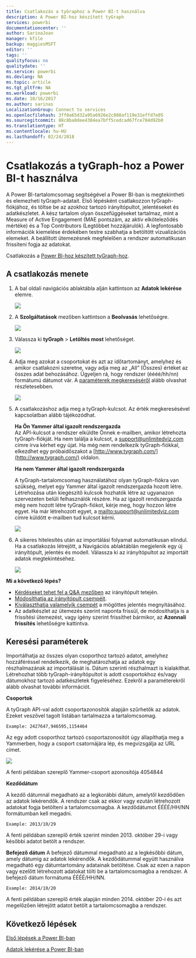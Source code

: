 ```yaml
---
title: Csatlakozás a tyGraphoz a Power BI-t használva
description: A Power BI-hoz készített tyGraph
services: powerbi
documentationcenter: ''
author: SarinaJoan
manager: kfile
backup: maggiesMSFT
editor: ''
tags: ''
qualityfocus: no
qualitydate: ''
ms.service: powerbi
ms.devlang: NA
ms.topic: article
ms.tgt_pltfrm: NA
ms.workload: powerbi
ms.date: 10/16/2017
ms.author: sarinas
LocalizationGroup: Connect to services
ms.openlocfilehash: 3ff0a65d32a95a6926e2c808af119e31effd7e05
ms.sourcegitcommit: 88c8ba8dee4384ea7bff5cedcad67fce784d92b0
ms.translationtype: HT
ms.contentlocale: hu-HU
ms.lasthandoff: 02/24/2018
---
```

# <a name="connect-to-tygraph--with-power-bi"></a>Csatlakozás a tyGraph-hoz a Power BI-t használva
A Power BI-tartalomcsomag segítségével a Power BI-ban is megtekintheti és elemezheti tyGraph-adatait. Első lépésként csatlakozzon tyGraph-fiókjához, és töltse be az azokhoz tartozó irányítópultot, jelentéseket és adatkészletet. A kész tartalom olyan összefüggéseket tartalmaz, mint a Measure of Active Engagement (MAE pontszám, az aktív elköteleződés mértéke) és a Top Contributors (Legtöbbet hozzájárulók). A legfontosabb információk kiemelése érdekében testre szabhatja a betöltött vizualizációs elemeket.  A beállított ütemezésnek megfelelően a rendszer automatikusan frissíteni fogja az adatokat.

Csatlakozás a [Power BI-hoz készített tyGraph-hoz](https://app.powerbi.com/getdata/services/tygraph).

## <a name="how-to-connect"></a>A csatlakozás menete
1. A bal oldali navigációs ablaktábla alján kattintson az **Adatok lekérése** elemre.
   
   ![](media/service-connect-to-tygraph/getdata.png)
2. A **Szolgáltatások** mezőben kattintson a **Beolvasás** lehetőségre.
   
   ![](media/service-connect-to-tygraph/services.png)
3. Válassza ki **tyGraph** \> **Letöltés most** lehetőséget.
   
   ![](media/service-connect-to-tygraph/tygraph.png)
4. Adja meg azokat a csoportokat és azt az időtartományt, amelyhez és amikor csatlakozni szeretne, vagy adja meg az „All” (Összes) értéket az összes adat behozásához. Ügyeljen rá, hogy rendszer (éééé/hh/nn) formátumú dátumot vár. A [paraméterek megkereséséről](#FindingParams) alább olvashat részletesebben.
   
   ![](media/service-connect-to-tygraph/parameters.png)
5. A csatlakozáshoz adja meg a tyGraph-kulcsot. Az érték megkeresésével kapcsolatban alább tájékozódhat.
   
    **Ha Ön Yammer által igazolt rendszergazda**  
    Az API-kulcsot a rendszer elküldte Önnek e-mailben, amikor létrehozta tyGraph-fiókját. Ha nem találja a kulcsot, a support@unlimitedviz.com címre írva kérhet egy újat. Ha még nem rendelkezik tyGraph-fiókkal, elkezdhet egy próbaidőszakot a [http://www.tygraph.com/](http://www.tygraph.com/) oldalon. 
   
    **Ha nem Yammer által igazolt rendszergazda**
   
    A tyGraph-tartalomcsomag használatához olyan tyGraph-fiókra van szükség, melyet egy Yammer által igazolt rendszergazda hozott létre. Létrehozása után kiegészítő kulcsok hozhatók létre az ugyanazon szervezeten belüli felhasználók részére. Ha az igazolt rendszergazda még nem hozott létre tyGraph-fiókot, kérje meg, hogy hozzon létre egyet. Ha már létrehozott egyet, a <mailto:support@unlimitedviz.com> címre küldött e-mailben tud kulcsot kérni.
   
    ![](media/service-connect-to-tygraph/creds.png)
6. A sikeres hitelesítés után az importálási folyamat automatikusan elindul. Ha a csatlakozás létrejött, a Navigációs ablaktáblán megjelenik egy új irányítópult, jelentés és modell. Válassza ki az irányítópultot az importált adatok megtekintéséhez.
   
    ![](media/service-connect-to-tygraph/dashboard.png)

**Mi a következő lépés?**

* [Kérdéseket tehet fel a Q&A mezőben](power-bi-q-and-a.md) az irányítópult tetején.
* [Módosíthatja az irányítópult csempéit](service-dashboard-edit-tile.md).
* [Kiválaszthatja valamelyik csempét](service-dashboard-tiles.md) a mögöttes jelentés megnyitásához.
* Az adatkészlet az ütemezés szerint naponta frissül, de módosíthatja is a frissítési ütemezést, vagy igény szerint frissíthet bármikor, az **Azonnali frissítés** lehetőségre kattintva.

<a name="FindingParams"></a>

## <a name="finding-parameters"></a>Keresési paraméterek
Importálhatja az összes olyan csoporthoz tartozó adatot, amelyhez hozzáféréssel rendelkezik, de meghatározhatja az adatok egy részhalmazának az importálását is. Dátum szerinti részhalmazt is kialakíthat. Létrehozhat több tyGraph-irányítópultot is adott csoportokhoz és/vagy dátumokhoz tartozó adatkészletek figyeléséhez. Ezekről a paraméterekről alább olvashat további információt.

**Csoportok**

A tyGraph API-val adott csoportazonosítók alapján szűrhetők az adatok. Ezeket veszővel tagolt listában tartalmazza a tartalomcsomag. 

    Example: 2427647,946595,1154464


Az egy adott csoporthoz tartozó csoportazonosítót úgy állapíthatja meg a Yammerben, hogy a csoport csatornájára lép, és megvizsgálja az URL címet.

![](media/service-connect-to-tygraph/yammer.png)

A fenti példában szereplő Yammer-csoport azonosítója 4054844

**Kezdődátum**

A kezdő dátumnál megadható az a legkorábbi dátum, amelytől kezdődően az adatok lekérendők. A rendszer csak az ekkor vagy ezután létrehozott adatokat fogja betölteni a tartalomcsomagba. A kezdődátumot ÉÉÉÉ/HH/NN formátumban kell megadni. 

    Example: 2013/10/29

A fenti példában szereplő érték szerint minden 2013. október 29-i vagy későbbi adatot betölt a rendszer. 

**Befejező dátum** A befejező dátummal megadható az a legkésőbbi dátum, amely dátumig az adatok lekérendők. A kezdődátummal együtt használva megadható egy dátumtartomány adatainak betöltése. Csak az ezen a napon vagy ezelőtt létrehozott adatokat tölti be a tartalomcsomagba a rendszer. A befejező dátum formátuma ÉÉÉÉ/HH/NN. 

    Example: 2014/10/20

A fenti példában szereplő érték alapján minden 2014. október 20-i és azt megelőzően létrejött adatot betölt a tartalomcsomagba a rendszer. 

## <a name="next-steps"></a>Következő lépések
[Első lépések a Power BI-ban](service-get-started.md)

[Adatok lekérése a Power BI-ban](service-get-data.md)

